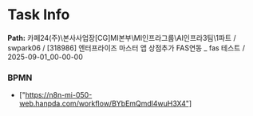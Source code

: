 # Task Info

**Path:** 카페24(주)\본사사업장\[CG]MI본부\MI인프라그룹\AI인프라3팀\1파트 / swpark06 / [318986] 엔터프라이즈 마스터 앱 상점추가 FAS연동 _ fas 테스트 / 2025-09-01_00-00-00

### BPMN
- ["https://n8n-mi-050-web.hanpda.com/workflow/BYbEmQmdl4wuH3X4"]

